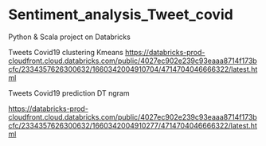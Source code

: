 # Sentiment_analysis_Tweet_covid
Python & Scala project on Databricks

Tweets Covid19 clustering Kmeans
https://databricks-prod-cloudfront.cloud.databricks.com/public/4027ec902e239c93eaaa8714f173bcfc/2334357626300632/1660342004910704/4714704046666322/latest.html

Tweets Covid19 prediction DT ngram

https://databricks-prod-cloudfront.cloud.databricks.com/public/4027ec902e239c93eaaa8714f173bcfc/2334357626300632/1660342004910277/4714704046666322/latest.html
